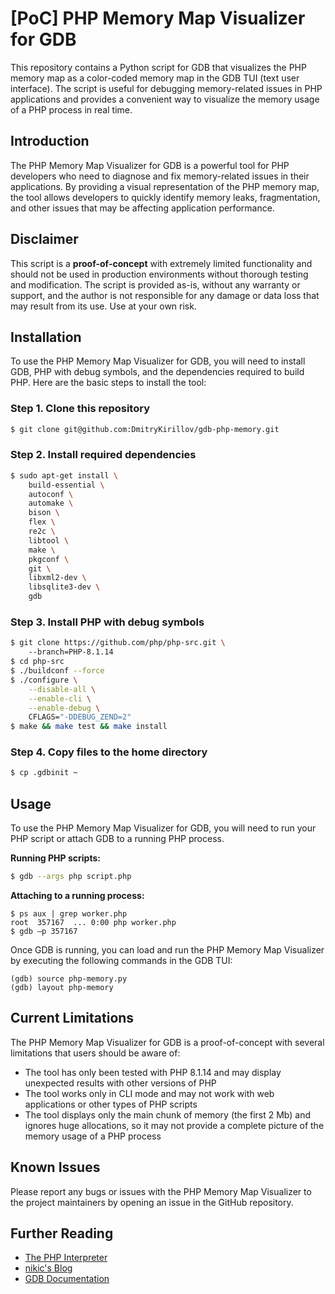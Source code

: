 # [PoC] PHP Memory Map Visualizer for GDB

This repository contains a Python script for GDB that visualizes the PHP memory map as a color-coded memory map in the GDB TUI (text user interface). The script is useful for debugging memory-related issues in PHP applications and provides a convenient way to visualize the memory usage of a PHP process in real time.

## Introduction

The PHP Memory Map Visualizer for GDB is a powerful tool for PHP developers who need to diagnose and fix memory-related issues in their applications. By providing a visual representation of the PHP memory map, the tool allows developers to quickly identify memory leaks, fragmentation, and other issues that may be affecting application performance.

## Disclaimer

This script is a **proof-of-concept** with extremely limited functionality and should not be used in production environments without thorough testing and modification. The script is provided as-is, without any warranty or support, and the author is not responsible for any damage or data loss that may result from its use. Use at your own risk.

## Installation

To use the PHP Memory Map Visualizer for GDB, you will need to install GDB, PHP with debug symbols, and the dependencies required to build PHP. Here are the basic steps to install the tool:

### Step 1. Clone this repository

``` bash
$ git clone git@github.com:DmitryKirillov/gdb-php-memory.git
```

### Step 2. Install required dependencies

``` bash
$ sudo apt-get install \
    build-essential \
    autoconf \
    automake \
    bison \
    flex \
    re2c \
    libtool \
    make \
    pkgconf \
    git \
    libxml2-dev \
    libsqlite3-dev \
    gdb
```

### Step 3. Install PHP with debug symbols

``` bash
$ git clone https://github.com/php/php-src.git \ 
    --branch=PHP-8.1.14
$ cd php-src
$ ./buildconf --force
$ ./configure \
    --disable-all \
    --enable-cli \
    --enable-debug \
    CFLAGS="-DDEBUG_ZEND=2"
$ make && make test && make install
```

### Step 4. Copy files to the home directory

``` bash
$ cp .gdbinit ~
```

## Usage

To use the PHP Memory Map Visualizer for GDB, you will need to run your PHP script or attach GDB to a running PHP process.

**Running PHP scripts:**

``` bash
$ gdb --args php script.php
```

**Attaching to a running process:**

```
$ ps aux | grep worker.php
root  357167  ... 0:00 php worker.php
$ gdb –p 357167
```

Once GDB is running, you can load and run the PHP Memory Map Visualizer by executing the following commands in the GDB TUI:

``` gdb
(gdb) source php-memory.py
(gdb) layout php-memory
```

## Current Limitations

The PHP Memory Map Visualizer for GDB is a proof-of-concept with several limitations that users should be aware of:

- The tool has only been tested with PHP 8.1.14 and may display unexpected results with other versions of PHP
- The tool works only in CLI mode and may not work with web applications or other types of PHP scripts
- The tool displays only the main chunk of memory (the first 2 Mb) and ignores huge allocations, so it may not provide a complete picture of the memory usage of a PHP process

## Known Issues

Please report any bugs or issues with the PHP Memory Map Visualizer to the project maintainers by opening an issue in the GitHub repository.

## Further Reading

- [The PHP Interpreter](https://github.com/php/php-src)
- [nikic's Blog](https://www.npopov.com/)
- [GDB Documentation](https://sourceware.org/gdb/onlinedocs/gdb/index.html)
